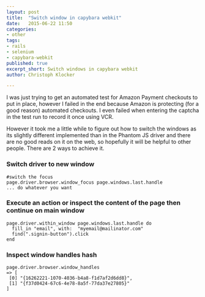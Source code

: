 ```yaml
---
layout: post
title:  "Switch window in capybara webkit"
date:   2015-06-22 11:50
categories:
- other
tags:
- rails
- selenium
- capybara-webkit
published: true
excerpt_short: Switch windows in capybara webkit
author: Christoph Klocker

---
```

I was just trying to get an automated test for Amazon Payment checkouts to put in place, however I failed in the end
because Amazon is protecting (for a good reason) automated checkouts. I even failed when entering the captcha in the test
run to record it once using VCR.

However it took me a little while to figure out how to switch the windows as its slightly different implemented than in the
 Phantom JS driver and there are no good reads on it on the web, so hopefully it will be helpful to other people.
 There are 2 ways to achieve it.

### Switch driver to new window

    #switch the focus
    page.driver.browser.window_focus page.windows.last.handle
    ... do whatever you want

### Execute an action or inspect the content of the page then continue on main window

    page.driver.within_window page.windows.last.handle do
      fill_in "email", with:  "myemail@mailinator.com"
      find(".signin-button").click
    end

### Inspect window handles hash

    page.driver.browser.window_handles
    => [
     [0] "{16262221-1070-4036-b4a8-f1d7af2d6dd8}",
     [1] "{f37d0424-67c6-4e78-8a5f-77da37e27805}"
    ]


